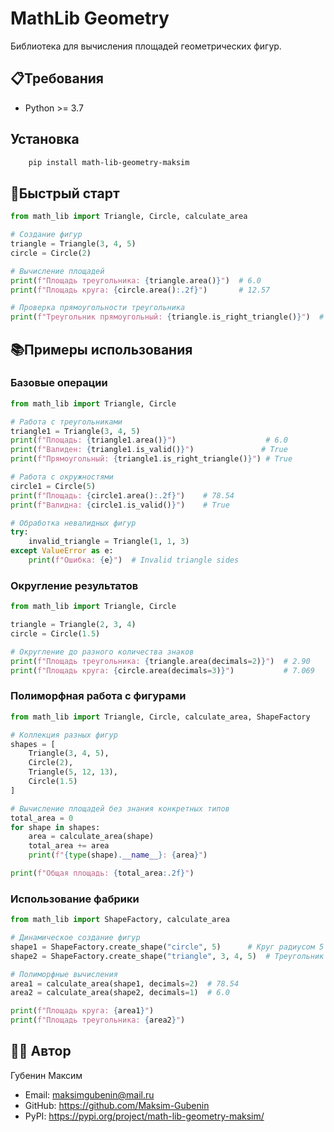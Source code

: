 # MathLib Geometry

Библиотека для вычисления площадей геометрических фигур.


## 📋Требования

- Python >= 3.7


## Установка

```bash
    pip install math-lib-geometry-maksim
```

## 🚀Быстрый старт

```python
from math_lib import Triangle, Circle, calculate_area

# Создание фигур
triangle = Triangle(3, 4, 5)
circle = Circle(2)

# Вычисление площадей
print(f"Площадь треугольника: {triangle.area()}")  # 6.0
print(f"Площадь круга: {circle.area():.2f}")       # 12.57

# Проверка прямоугольности треугольника
print(f"Треугольник прямоугольный: {triangle.is_right_triangle()}")  # True
```

## 📚Примеры использования

### Базовые операции

```python
from math_lib import Triangle, Circle

# Работа с треугольниками
triangle1 = Triangle(3, 4, 5)
print(f"Площадь: {triangle1.area()}")                    # 6.0
print(f"Валиден: {triangle1.is_valid()}")               # True
print(f"Прямоугольный: {triangle1.is_right_triangle()}") # True

# Работа с окружностями
circle1 = Circle(5)
print(f"Площадь: {circle1.area():.2f}")    # 78.54
print(f"Валидна: {circle1.is_valid()}")    # True

# Обработка невалидных фигур
try:
    invalid_triangle = Triangle(1, 1, 3)
except ValueError as e:
    print(f"Ошибка: {e}")  # Invalid triangle sides
```

### Округление результатов

```python
from math_lib import Triangle, Circle

triangle = Triangle(2, 3, 4)
circle = Circle(1.5)

# Округление до разного количества знаков
print(f"Площадь треугольника: {triangle.area(decimals=2)}")  # 2.90
print(f"Площадь круга: {circle.area(decimals=3)}")           # 7.069
```

### Полиморфная работа с фигурами

```python
from math_lib import Triangle, Circle, calculate_area, ShapeFactory

# Коллекция разных фигур
shapes = [
    Triangle(3, 4, 5),
    Circle(2),
    Triangle(5, 12, 13),
    Circle(1.5)
]

# Вычисление площадей без знания конкретных типов
total_area = 0
for shape in shapes:
    area = calculate_area(shape)
    total_area += area
    print(f"{type(shape).__name__}: {area}")

print(f"Общая площадь: {total_area:.2f}")
```

### Использование фабрики

```python
from math_lib import ShapeFactory, calculate_area

# Динамическое создание фигур
shape1 = ShapeFactory.create_shape("circle", 5)      # Круг радиусом 5
shape2 = ShapeFactory.create_shape("triangle", 3, 4, 5)  # Треугольник 3-4-5

# Полиморфные вычисления
area1 = calculate_area(shape1, decimals=2)  # 78.54
area2 = calculate_area(shape2, decimals=1)  # 6.0

print(f"Площадь круга: {area1}")
print(f"Площадь треугольника: {area2}")
```

## 👨‍💻 Автор

Губенин Максим

- Email: maksimgubenin@mail.ru
- GitHub: https://github.com/Maksim-Gubenin
- PyPI: https://pypi.org/project/math-lib-geometry-maksim/

